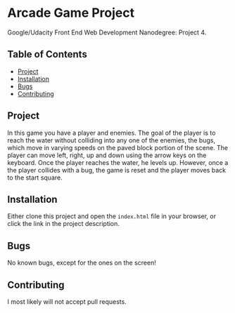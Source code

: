 # Arcade Game Project
Google/Udacity Front End Web Development Nanodegree: Project 4.

## Table of Contents

* [Project](#project)
* [Installation](#installation)
* [Bugs](#bugs)
* [Contributing](#contributing)

## Project

In this game you have a player and enemies. The goal of the player is to reach the water without colliding into any one of the enemies, the bugs, which move in varying speeds on the paved block portion of the scene. The player can move left, right, up and down using the arrow keys on the keyboard. Once the player reaches the water, he levels up. However, once a the player collides with a bug, the game is reset and the player moves back to the start square.


## Installation

Either clone this project and open the `index.html` file in your browser, or click the link in the project description.

## Bugs

No known bugs, except for the ones on the screen!

## Contributing

I most likely will not accept pull requests.